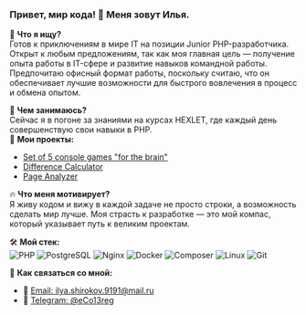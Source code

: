 ### Привет, мир кода! 👋 Меня зовут Илья.

🎯 **Что я ищу?**  
Готов к приключениям в мире IT на позиции Junior PHP-разработчика. Открыт к любым предложениям, так как моя главная цель — получение опыта работы в IT-сфере и развитие навыков командной работы. Предпочитаю офисный формат работы, поскольку считаю, что он обеспечивает лучшие возможности для быстрого вовлечения в процесс и обмена опытом.

📖 **Чем занимаюсь?**  
Сейчас я в погоне за знаниями на курсах HEXLET, где каждый день совершенствую свои навыки в PHP.  
👀 **Мои проекты:**  
- [Set of 5 console games "for the brain"](https://github.com/eCo13rus/php-project-lvl1)
- [Difference Calculator](https://github.com/eCo13rus/php-project-48)
- [Page Analyzer](https://php-project-9-production-84d8.up.railway.app/)

🔥 **Что меня мотивирует?**  
Я живу кодом и вижу в каждой задаче не просто строки, а возможность сделать мир лучше. Моя страсть к разработке — это мой компас, который указывает путь к великим проектам.

🛠 **Мой стек:**  
![PHP](https://img.shields.io/badge/PHP-777BB4?style=for-the-badge&logo=php&logoColor=white)
![PostgreSQL](https://img.shields.io/badge/PostgreSQL-316192?style=for-the-badge&logo=postgresql&logoColor=white)
![Nginx](https://img.shields.io/badge/Nginx-009639?style=for-the-badge&logo=nginx&logoColor=white)
![Docker](https://img.shields.io/badge/Docker-2496ED?style=for-the-badge&logo=docker&logoColor=white)
![Composer](https://img.shields.io/badge/Composer-885630?style=for-the-badge&logo=composer&logoColor=white)
![Linux](https://img.shields.io/badge/Linux-FCC624?style=for-the-badge&logo=linux&logoColor=black)
![Git](https://img.shields.io/badge/Git-F05032?style=for-the-badge&logo=git&logoColor=white)

💌 **Как связаться со мной:**  
- 📧 [Email: ilya.shirokov.9191@mail.ru](mailto:ilya.shirokov.9191@mail.ru)
- 📱 [Telegram: @eCo13reg](https://t.me/eCo13reg)